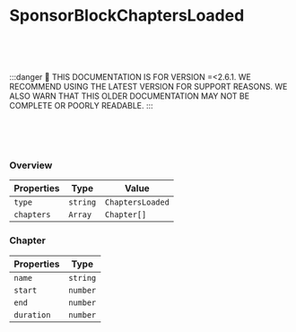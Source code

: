 # SponsorBlockChaptersLoaded

<br/><br/><br/>

:::danger
🚨 THIS DOCUMENTATION IS FOR VERSION =\<2.6.1. WE RECOMMEND USING THE LATEST VERSION FOR SUPPORT REASONS. WE ALSO WARN THAT THIS OLDER DOCUMENTATION MAY NOT BE COMPLETE OR POORLY READABLE.
:::

<br/><br/><br/>

### Overview

| Properties | Type     | Value            |
| ---------- | -------- | ---------------- |
| `type`     | `string` | `ChaptersLoaded` |
| `chapters` | `Array`  | `Chapter[]`      |

### Chapter

| Properties | Type     |
| ---------- | -------- |
| `name`     | `string` |
| `start`    | `number` |
| `end`      | `number` |
| `duration` | `number` |
